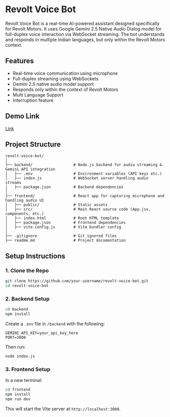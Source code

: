 # Revolt Voice Bot

Revolt Voice Bot is a real-time AI-powered assistant designed specifically for Revolt Motors. It uses Google Gemini 2.5 Native Audio Dialog model for full-duplex voice interaction via WebSocket streaming. The bot understands and responds in multiple Indian languages, but only within the Revolt Motors context.

## Features

- Real-time voice communication using microphone
- Full-duplex streaming using WebSockets
- Gemini 2.5 native audio model support
- Responds only within the context of Revolt Motors
- Multi Language Support
- Interruption feature

## Demo Link

[Link](https://www.loom.com/share/e16d0ff322fe43aaaf0a859f19e91023)

## Project Structure

```
revolt-voice-bot/
│
├── backend/                  # Node.js backend for audio streaming & Gemini API integration
│   ├── .env                  # Environment variables (API keys etc.)
│   ├── index.js              # WebSocket server handling audio streams
│   ├── package.json          # Backend dependencies
│
├── frontend/                 # React app for capturing microphone and handling audio UI
│   ├── public/               # Static assets
│   ├── src/                  # Main React source code (App.jsx, components, etc.)
│   ├── index.html            # Root HTML template
│   ├── package.json          # Frontend dependencies
│   ├── vite.config.js        # Vite bundler config
│
├── .gitignore                # Git ignored files
├── readme.md                 # Project documentation
```

## Setup Instructions

### 1. Clone the Repo

```bash
git clone https://github.com/your-username/revolt-voice-bot.git
cd revolt-voice-bot
```

### 2. Backend Setup

```bash
cd backend
npm install
```

Create a `.env` file in `/backend` with the following:

```
GEMINI_API_KEY=your_api_key_here
PORT=3000
```

Then run:

```bash
node index.js
```

### 3. Frontend Setup

In a new terminal:

```bash
cd frontend
npm install
npm run dev
```

This will start the Vite server at `http://localhost:3000`.



